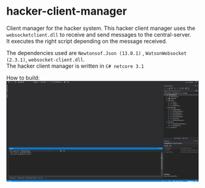 # hacker-client-manager
Client manager for the hacker system.
This hacker client manager uses the `websocketclient.dll` to receive and send messages to the central-server. <br />
It executes the right script depending on the message received. 

The dependencies used are `Newtonsof.Json (13.0.1)` , `WatsonWebsocket (2.3.1)`, `websocket-client.dll`. <br />
The hacker client manager is written in `C# netcore 3.1`

How to build:
![Alt Text](https://github.com/Fontys-Blue-Teaming-training/central-server/blob/main/Building.gif)
